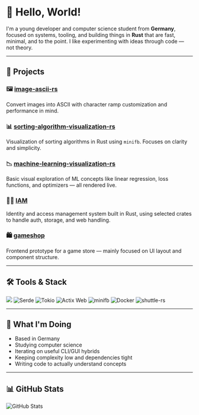 # 👋 Hello, World!

I'm a young developer and computer science student from **Germany**, focused on systems, tooling, and building things in **Rust** that are fast, minimal, and to the point. I like experimenting with ideas through code — not theory.

---

## 🧪 Projects

### 🖼️ [image-ascii-rs](https://github.com/LowPolyCat1/image-ascii-rs)
Convert images into ASCII with character ramp customization and performance in mind.

### 📊 [sorting-algorithm-visualization-rs](https://github.com/LowPolyCat1/sorting-algorithm-visualization-rs)
Visualization of sorting algorithms in Rust using `minifb`. Focuses on clarity and simplicity.

### 📉 [machine-learning-visualization-rs](https://github.com/LowPolyCat1/machine-learning-visualization-rs)
Basic visual exploration of ML concepts like linear regression, loss functions, and optimizers — all rendered live.

### 🧑‍💼 [IAM](https://github.com/LowPolyCat1/IAM)
Identity and access management system built in Rust, using selected crates to handle auth, storage, and web handling.

### 🛍️ [gameshop](https://github.com/LowPolyCat1/gameshop)
Frontend prototype for a game store — mainly focused on UI layout and component structure.

---

## 🛠️ Tools & Stack

<p align="left">
  <img src="https://img.shields.io/badge/Rust-000?style=for-the-badge&logo=rust&logoColor=white" />
  <img src="https://img.shields.io/badge/Serde-%23cb3c30?style=for-the-badge&logo=databricks&logoColor=white" alt="Serde" />
  <img src="https://img.shields.io/badge/Tokio-5c4ee5?style=for-the-badge&logo=Tokio&logoColor=white" alt="Tokio" />
  <img src="https://img.shields.io/badge/Actix%20Web-5b89c8?style=for-the-badge&logo=Actix&logoColor=white" alt="Actix Web" />
  <img src="https://img.shields.io/badge/minifb-grey?style=for-the-badge" alt="minifb" />
  <img src="https://img.shields.io/badge/Docker-2496ED?style=for-the-badge&logo=docker&logoColor=white" alt="Docker" />
  <img src="https://img.shields.io/badge/shuttle--rs-623CE4?style=for-the-badge&logo=rocket&logoColor=white" alt="shuttle-rs" />
</p>

---

## 🚧 What I'm Doing

- Based in Germany  
- Studying computer science  
- Iterating on useful CLI/GUI hybrids  
- Keeping complexity low and dependencies tight  
- Writing code to actually understand concepts

---

## 📊 GitHub Stats

![GitHub Stats](https://github-readme-stats.vercel.app/api?username=lowpolycat1&show_icons=true&theme=tokyonight)
